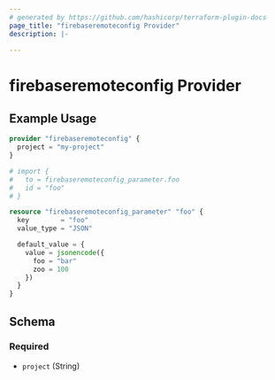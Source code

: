 ```yaml
---
# generated by https://github.com/hashicorp/terraform-plugin-docs
page_title: "firebaseremoteconfig Provider"
description: |-
  
---
```


# firebaseremoteconfig Provider



## Example Usage

```terraform
provider "firebaseremoteconfig" {
  project = "my-project"
}

# import {
#   to = firebaseremoteconfig_parameter.foo
#   id = "foo"
# }

resource "firebaseremoteconfig_parameter" "foo" {
  key        = "foo"
  value_type = "JSON"

  default_value = {
    value = jsonencode({
      foo = "bar"
      zoo = 100
    })
  }
}
```

<!-- schema generated by tfplugindocs -->
## Schema

### Required

- `project` (String)
